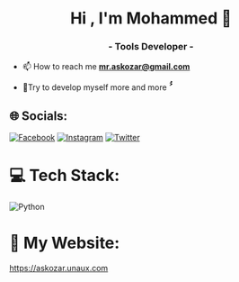 <h1 align="center">Hi , I'm Mohammed 👑</h1>
<h3 align="center">- Tools Developer -</h3>

- 📫 How to reach me **mr.askozar@gmail.com**

- 🌿Try to develop myself more and more  **ُُ**


## 🌐 Socials:
[![Facebook](https://img.shields.io/badge/Facebook-%231877F2.svg?logo=Facebook&logoColor=white)](https://facebook.com/mr.askozar) [![Instagram](https://img.shields.io/badge/Instagram-%23E4405F.svg?logo=Instagram&logoColor=white)](https://instagram.com/n5n5_) [![Twitter](https://img.shields.io/badge/Twitter-%231DA1F2.svg?logo=Twitter&logoColor=white)](https://twitter.com/f_1pt) 

# 💻 Tech Stack:
![Python](https://img.shields.io/badge/python-3670A0?style=for-the-badge&logo=python&logoColor=ffdd54)
# 🔸 My Website:
https://askozar.unaux.com



<!-- Proudly created with GPRM ( https://gprm.itsvg.in ) -->
